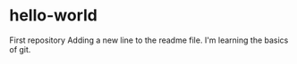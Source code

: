 # hello-world
First repository 
Adding a new line to the readme file.
I'm learning the basics of git.
